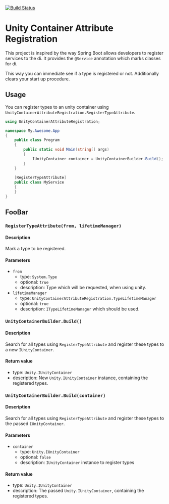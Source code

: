 [![Build Status](https://travis-ci.org/ManticSic/UnityContainerAttributeRegistration.svg?branch=master)](https://travis-ci.org/ManticSic/UnityContainerAttributeRegistration)

# Unity Container Attribute Registration
This project is inspired by the way Spring Boot allows developers to register services to the di. It provides the `@Service` annotation which marks classes for di.

This way you can immediate see if a type is registered or not. Additionally clears your start up procedure.


## Usage

You can register types to an unity container using `UnityContainerAttributeRegistration.RegisterTypeAttribute`.

```cs
using UnityContainerAttributeRegistration;

namespace My.Awesome.App
{
    public class Program
    {
        public static void Main(string[] args)
        {
            IUnityContainer container = UnityContainerBuilder.Build();
        }
    }
    
    [RegisterTypeAttribute]
    public class MyService
    {
    }
}
```

## FooBar

### `RegisterTypeAttribute(from, lifetimeManager)`
#### Description
Mark a type to be registered.
#### Parameters
- `from`
    - type: `System.Type`
    - optional: `true`
    - description: Type which will be requested, when using unity.
- `lifetimeManager`
    - type: `UnityContainerAttributeRegistration.TypeLifetimeManager`
    - optional: `true`
    - description: `ITypeLifetimeManager` which should be used.

### `UnityContainerBuilder.Build()`
#### Description
Search for all types using `RegisterTypeAttribute` and register these types to a new `IUnityContainer`.
#### Return value
- type: `Unity.IUnityContainer`
- description: New `Unity.IUnityContainer` instance, containing the registered types.

### `UnityContainerBuilder.Build(container)`
#### Description
Search for all types using `RegisterTypeAttribute` and register these types to the passed `IUnityContainer`.
#### Parameters
- `container`
    - type: `Unity.IUnityContainer`
    - optional: `false`
    - description: `IUnityContainer` instance to register types
#### Return value
- type: `Unity.IUnityContainer`
- description: The passed `Unity.IUnityContainer`, containing the registered types.
